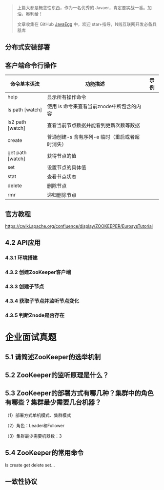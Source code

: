 > 上篇大都是概念性东西，作为一名优秀的 Javaer，肯定要实战一番。加油，奥利给！
>
> 文章收集在 GitHub [JavaEgg](https://github.com/Jstarfish/JavaEgg) 中，欢迎 star+指导，N线互联网开发必备兵器库



## 分布式安装部署



## 客户端命令行操作

| 命令基本语法     | 功能描述                                         | 示例 |
| ---------------- | ------------------------------------------------ | ---- |
| help             | 显示所有操作命令                                 |      |
| ls path [watch]  | 使用 ls 命令来查看当前znode中所包含的内容        |      |
| ls2 path [watch] | 查看当前节点数据并能看到更新次数等数据           |      |
| create           | 普通创建-s  含有序列-e  临时（重启或者超时消失） |      |
| get path [watch] | 获得节点的值                                     |      |
| set              | 设置节点的具体值                                 |      |
| stat             | 查看节点状态                                     |      |
| delete           | 删除节点                                         |      |
| rmr              | 递归删除节点                                     |      |



## 官方教程

https://cwiki.apache.org/confluence/display/ZOOKEEPER/EurosysTutorial

## 4.2 API应用

### 4.3.1 环境搭建

### 4.3.2 创建ZooKeeper客户端

### 4.3.3 创建子节点

### 4.3.4 获取子节点并监听节点变化

### 4.3.5 判断Znode是否存在



# 企业面试真题

## 5.1 请简述ZooKeeper的选举机制



## 5.2 ZooKeeper的监听原理是什么？



## 5.3 ZooKeeper的部署方式有哪几种？集群中的角色有哪些？集群最少需要几台机器？

（1）部署方式单机模式、集群模式

（2）角色：Leader和Follower

（3）集群最少需要机器数：3

## 5.4 ZooKeeper的常用命令

ls create get delete set…





## 一致性协议

